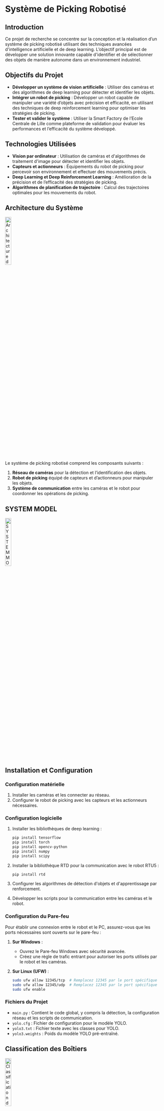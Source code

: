 # Système de Picking Robotisé

## Introduction

Ce projet de recherche se concentre sur la conception et la réalisation d’un système de picking robotisé utilisant des techniques avancées d'intelligence artificielle et de deep learning. L’objectif principal est de développer une solution innovante capable d'identifier et de sélectionner des objets de manière autonome dans un environnement industriel.

## Objectifs du Projet

- **Développer un système de vision artificielle** : Utiliser des caméras et des algorithmes de deep learning pour détecter et identifier les objets.
- **Intégrer un robot de picking** : Développer un robot capable de manipuler une variété d’objets avec précision et efficacité, en utilisant des techniques de deep reinforcement learning pour optimiser les stratégies de picking.
- **Tester et valider le système** : Utiliser la Smart Factory de l’Ecole Centrale de Lille comme plateforme de validation pour évaluer les performances et l’efficacité du système développé.

## Technologies Utilisées

- **Vision par ordinateur** : Utilisation de caméras et d'algorithmes de traitement d'image pour détecter et identifier les objets.
- **Capteurs et actionneurs** : Équipements du robot de picking pour percevoir son environnement et effectuer des mouvements précis.
- **Deep Learning et Deep Reinforcement Learning** : Amélioration de la précision et de l’efficacité des stratégies de picking.
- **Algorithmes de planification de trajectoire** : Calcul des trajectoires optimales pour les mouvements du robot.

## Architecture du Système

<img src="https://github.com/ZAKARIA-rgb-spaec/picking-robotis-/assets/126424638/498f4342-6468-420d-add2-b68cf722bdf4" alt="Architecture du Système" style="width:20%;"/>

Le système de picking robotisé comprend les composants suivants :

1. **Réseau de caméras** pour la détection et l’identification des objets.
2. **Robot de picking** équipé de capteurs et d’actionneurs pour manipuler les objets.
3. **Système de communication** entre les caméras et le robot pour coordonner les opérations de picking.

## SYSTEM MODEL

<img src="https://github.com/ZAKARIA-rgb-spaec/picking-robotis-/assets/126424638/0e404db3-ac1a-412a-ae2b-d6c89557e3dc" alt="SYSTEM MODEL" style="width:20%;"/>

## Installation et Configuration

### Configuration matérielle

1. Installer les caméras et les connecter au réseau.
2. Configurer le robot de picking avec les capteurs et les actionneurs nécessaires.

### Configuration logicielle

1. Installer les bibliothèques de deep learning :

    ```bash
    pip install tensorflow
    pip install torch
    pip install opencv-python
    pip install numpy
    pip install scipy
    ```

2. Installer la bibliothèque RTD pour la communication avec le robot RTU5 :

    ```bash
    pip install rtd
    ```

3. Configurer les algorithmes de détection d'objets et d'apprentissage par renforcement.
4. Développer les scripts pour la communication entre les caméras et le robot.

### Configuration du Pare-feu

Pour établir une connexion entre le robot et le PC, assurez-vous que les ports nécessaires sont ouverts sur le pare-feu :

1. **Sur Windows** :
    - Ouvrez le Pare-feu Windows avec sécurité avancée.
    - Créez une règle de trafic entrant pour autoriser les ports utilisés par le robot et les caméras.

2. **Sur Linux (UFW)** :
    ```bash
    sudo ufw allow 12345/tcp  # Remplacez 12345 par le port spécifique utilisé
    sudo ufw allow 12345/udp  # Remplacez 12345 par le port spécifique utilisé
    sudo ufw enable
    ```

### Fichiers du Projet

- `main.py` : Contient le code global, y compris la détection, la configuration réseau et les scripts de communication.
- `yolo.cfg` : Fichier de configuration pour le modèle YOLO.
- `yolo3.txt` : Fichier texte avec les classes pour YOLO.
- `yolo3.weights` : Poids du modèle YOLO pré-entraîné.

## Classification des Boîtiers

<img src="https://github.com/ZAKARIA-rgb-spaec/picking-robotis-/assets/126424638/8dfb6e06-bf74-4db9-b103-788bc7e29c82" alt="Classification des Boîtiers" style="width:20%;"/>

Un modèle de machine learning a été entraîné pour différencier les boîtiers avec boutons des boîtiers sans boutons, en utilisant des caractéristiques visuelles telles que la couleur et la forme.

## Tests et Validation

Le système sera testé et validé dans la Smart Factory de l’Ecole Centrale de Lille. Les tests comprendront :

- **Détection et identification d’objets** : Validation de la précision des algorithmes de vision par ordinateur.

    <img src="https://github.com/ZAKARIA-rgb-spaec/picking-robotis-/assets/126424638/f8e8e932-b103-4271-8ad5-d664f3509811" alt="Détection et identification d’objets" style="width:100%;"/>

- **Stratégies de picking** : Optimisation des stratégies de picking à l'aide du deep reinforcement learning.
- **Performance globale** : Évaluation de l’efficacité et de la fiabilité du système dans un environnement industriel réel.

    <img src="https://github.com/ZAKARIA-rgb-spaec/picking-robotis-/assets/126424638/a6c44958-80b1-4c35-ab56-ffdcf9d3b1a7" alt="Performance globale" style="width:15%;"/>
    <img src="https://github.com/ZAKARIA-rgb-spaec/picking-robotis-/assets/126424638/052675e3-8b9e-4e15-9067-254a7e91bcdf" alt="Validation du système" style="width:15%;"/>

## Résultats Attendus

- Amélioration significative de l’efficacité des processus de picking robotisé.
- Réduction des erreurs d’identification et de sélection des objets.
- Démonstration de la faisabilité et des avantages de l’application des techniques de deep learning dans le contexte industriel.

## Auteurs

- **Zakaria Midine**
- **Zakaria Limi**
- **Lamyae Najih**
- **Superviseur : Dr. A. Rahmani**

## Références

Pour plus de détails, veuillez consulter le rapport complet : [Rapport_ECL_Zakaria_Midine.pdf](https://online.publuu.com/571615/1283441)
